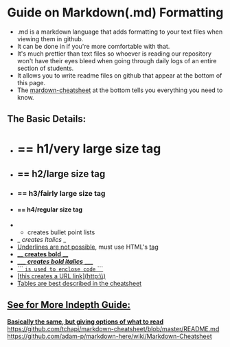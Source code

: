 # Guide on Markdown(.md) Formatting

* .md is a markdown language that adds formatting to your text files when viewing them in github. 
* It can be done in <html> if you're more comfortable with that.
* It's much prettier than text files so whoever is reading our repository won't have their eyes bleed when going through daily logs of an entire section of students.
* It allows you to write readme files on github that appear at the bottom of this page.
* The [mardown-cheatsheet](https://github.com/tchapi/markdown-cheatsheet/blob/master/README.md) at the bottom tells you everything you need to know.

## The Basic Details:
* # ==  h1/very large size tag
* ## == h2/large size tag
* ### == h3/fairly large size tag
* #### == h4/regular size tag
* * creates bullet point lists
* _ _creates Italics_ _
* <u>Underlines are not possible</u>, must use HTML's <u> tag
* __ __creates bold__ __
* \___ ___creates bold italics___ ___
* \``` ```is used to enclose code``` \```
* \[this creates a URL link](http:\\\\)
* Tables are best described in the cheatsheet

## See for More Indepth Guide:
__Basically the same, but giving options of what to read__
https://github.com/tchapi/markdown-cheatsheet/blob/master/README.md
https://github.com/adam-p/markdown-here/wiki/Markdown-Cheatsheet